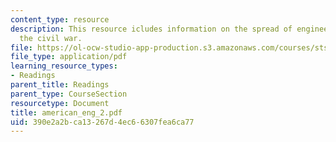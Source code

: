 ```yaml
---
content_type: resource
description: This resource icludes information on the spread of engineering after
  the civil war.
file: https://ol-ocw-studio-app-production.s3.amazonaws.com/courses/sts-001-technology-in-american-history-spring-2006/390e2a2bca13267d4ec66307fea6ca77_american_eng_2.pdf
file_type: application/pdf
learning_resource_types:
- Readings
parent_title: Readings
parent_type: CourseSection
resourcetype: Document
title: american_eng_2.pdf
uid: 390e2a2b-ca13-267d-4ec6-6307fea6ca77
---
```

